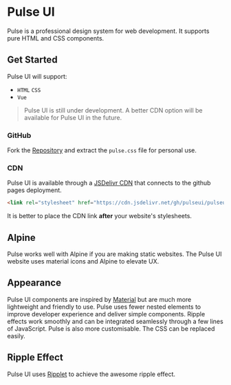 # Pulse UI 

Pulse is a professional design system for web development. It supports pure HTML and CSS components. 

## Get Started 

Pulse UI will support: 
- `HTML` `CSS` 
- `Vue` 

> Pulse UI is still under development. A better CDN option will be available for Pulse UI in the future. 

### GitHub 

Fork the [Repository](https://github.com/PulseUI/pulseui.github.io/) and extract the `pulse.css` file for personal use. 

### CDN 

Pulse UI is available through a [JSDelivr CDN](https://jsdelivr.com) that connects to the github pages deployment. 

```html
<link rel="stylesheet" href="https://cdn.jsdelivr.net/gh/pulseui/pulseui.github.io/pulse.css"/>
```

It is better to place the CDN link **after** your website's stylesheets. 

## Alpine 

Pulse works well with Alpine if you are making static websites. The Pulse UI website uses material icons and Alpine to elevate UX. 

## Appearance 

Pulse UI components are inspired by [Material](https://material.io) but are much more lightweight and friendly to use. Pulse uses fewer nested elements to improve developer experience and deliver simple components. Ripple effects work smoothly and can be integrated seamlessly through a few lines of JavaScript. Pulse is also more customisable. The CSS can be replaced easily. 

## Ripple Effect 

Pulse UI uses [Ripplet](https://github.com/luncheon/ripplet.js) to achieve the awesome ripple effect. 
